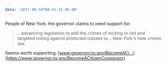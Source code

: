 ```yaml
---
date: '2017-08-16T08:41:31-05:00'
---
```

People of New York: the governor claims to need support for:

> …advancing legislation to add the crimes of inciting to riot and targeted rioting against protected classes to… New York's hate crimes law.

Seems worth supporting: [www.governor.ny.gov/BecomeACi...](https://www.governor.ny.gov/BecomeACitizenCosponsor)
